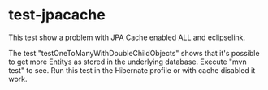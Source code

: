 test-jpacache
=============
This test show a problem with JPA Cache enabled
<shared-cache-mode>ALL</shared-cache-mode> and eclipselink.

The test "testOneToManyWithDoubleChildObjects" shows that it's possible
to get more Entitys as stored in the underlying database.
 Execute "mvn test" to see.
Run this test in the Hibernate  profile or with cache disabled it work.


